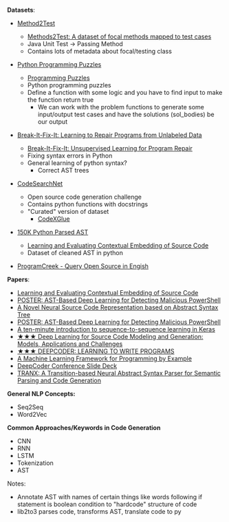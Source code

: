 **Datasets**:
- [Method2Test](https://github.com/microsoft/methods2test)
    - [Methods2Test: A dataset of focal methods mapped to test cases](https://arxiv.org/pdf/2203.12776v1.pdf)
    - Java Unit Test -> Passing Method
    - Contains lots of metadata about focal/testing class 


- [Python Programming Puzzles](https://github.com/microsoft/PythonProgrammingPuzzles)
    - [Programming Puzzles](https://arxiv.org/pdf/2106.05784v3.pdf)
    - Python programming puzzles 
    - Define a function with some logic and you have to find input to make the function return true 
        - We can work with the problem functions to generate some input/output test cases and have the solutions (sol_bodies) be our output 

- [Break-It-Fix-It: Learning to Repair Programs from Unlabeled Data](https://github.com/michiyasunaga/bifi)
    - [Break-It-Fix-It: Unsupervised Learning for Program Repair](https://arxiv.org/pdf/2106.06600v2.pdf)
    - Fixing syntax errors in Python
    - General learning of python syntax?
        - Correct AST trees

- [CodeSearchNet](https://github.com/github/CodeSearchNet#data-details)
    - Open source code generation challenge
    - Contains python functions with docstrings 
    - "Curated" version of dataset
        - [CodeXGlue](https://github.com/microsoft/CodeXGLUE)
- [150K Python Parsed AST](https://www.sri.inf.ethz.ch/py150)
    - [Learning and Evaluating Contextual Embedding of Source Code](https://arxiv.org/pdf/2001.00059v3.pdf)
    - Dataset of cleaned AST in python
- [ProgramCreek - Query Open Source in Engish](https://www.programcreek.com/python/?action=search_nlp)


**Papers**:
- [Learning and Evaluating Contextual Embedding of Source Code](https://arxiv.org/pdf/2001.00059v3.pdf)
- [POSTER: AST-Based Deep Learning for Detecting Malicious PowerShell](https://arxiv.org/pdf/1810.09230.pdf)
- [A Novel Neural Source Code Representation based on Abstract Syntax Tree](http://xuwang.tech/paper/astnn_icse2019.pdf)
- [POSTER: AST-Based Deep Learning for Detecting Malicious PowerShell](https://ieeexplore.ieee.org/stamp/stamp.jsp?tp=&arnumber=8809752)
- [A ten-minute introduction to sequence-to-sequence learning in Keras](https://blog.keras.io/a-ten-minute-introduction-to-sequence-to-sequence-learning-in-keras.html)
- [★★★ Deep Learning for Source Code Modeling and Generation: Models, Applications and Challenges](https://arxiv.org/pdf/2002.05442.pdf)
- [★★★ DEEPCODER: LEARNING TO WRITE PROGRAMS](https://arxiv.org/pdf/1611.01989.pdf)
- [A Machine Learning Framework for Programming by Example](https://www.microsoft.com/en-us/research/wp-content/uploads/2016/11/83-A-Machine-Learning-Framework-for-Programming-by-Example.pdf)
- [DeepCoder Conference Slide Deck](https://www.cs.columbia.edu/~suman/harry_slides.pdf)
- [TRANX: A Transition-based Neural Abstract Syntax Parser for Semantic Parsing and Code Generation](https://arxiv.org/pdf/1810.02720v1.pdf)


**General NLP Concepts:**
- Seq2Seq
- Word2Vec

**Common Approaches/Keywords in Code Generation**
- CNN
- RNN
- LSTM
- Tokenization
- AST

Notes:
- Annotate AST with names of certain things like words following if statement is boolean condition to "hardcode" structure of code
- lib2to3 parses code, transforms AST, translate code to py
